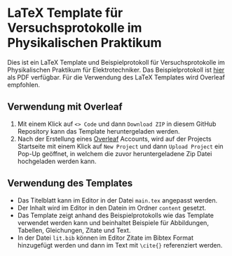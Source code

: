 # LaTeX Template für Versuchsprotokolle im Physikalischen Praktikum

Dies ist ein LaTeX Template und Beispielprotokoll für Versuchsprotokolle im Physikalischen Praktikum für Elektrotechniker.
Das Beispielprotokoll ist [hier](report.pdf) als PDF verfügbar.
Für die Verwendung des LaTeX Templates wird Overleaf empfohlen.  

## Verwendung mit Overleaf
1. Mit einem Klick auf `<> Code` und dann `Download ZIP` in diesem GitHub Repository kann das Template heruntergeladen werden.
2. Nach der Erstellung eines [Overleaf](https://www.overleaf.com/) Accounts, wird auf der Projects Startseite mit einem Klick auf `New Project` und dann `Upload Project` ein Pop-Up geöffnet, in welchem die zuvor heruntergeladene Zip Datei hochgeladen werden kann.

## Verwendung des Templates

- Das Titelblatt kann im Editor in der Datei `main.tex` angepasst werden.
- Der Inhalt wird im Editor in den Datein im Ordner `content` gesetzt.
- Das Template zeigt anhand des Beispielprotokolls wie das Template verwendet werden kann und beinhaltet Beispiele für Abbildungen, Tabellen, Gleichungen, Zitate und Text.
- In der Datei `lit.bib` können im Editor Zitate im Bibtex Format hinzugefügt werden und dann im Text mit `\cite{}` referenziert werden.
